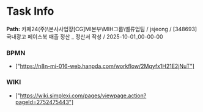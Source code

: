 # Task Info

**Path:** 카페24(주)\본사사업장\[CG]MI본부\MIH그룹\밸류업팀 / jsjeong / [348693] 국내광고 페이스북 매출 정산 _ 정산서 작성 / 2025-10-01_00-00-00

### BPMN
- ["https://n8n-mi-016-web.hanpda.com/workflow/2Mqyfx1H21E2jNuT"]

### WIKI
- ["https://wiki.simplexi.com/pages/viewpage.action?pageId=2752475443"]


